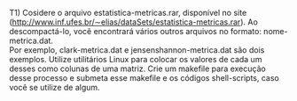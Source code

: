 T1) Cosidere o arquivo estatistica-metricas.rar, disponível no site (http://www.inf.ufes.br/∼elias/dataSets/estatistica-metricas.rar).
Ao descompactá-lo, você encontrará vários outros arquivos no formato: nome-metrica.dat.  
Por exemplo, clark-metrica.dat e jensenshannon-metrica.dat são dois exemplos. Utilize utilitários Linux para colocar os valores de cada um desses
como colunas de uma matriz. Crie um makefile para execução desse processo e submeta esse makefile e os códigos shell-scripts, caso você se utilize
de algum.
